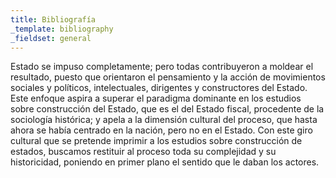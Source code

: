 ```yaml
---
title: Bibliografía
_template: bibliography
_fieldset: general
---
```

<p>Estado se impuso completamente; pero  todas contribuyeron a moldear el resultado, puesto que orientaron el  pensamiento y la acción de movimientos sociales y políticos,  intelectuales, dirigentes y constructores del Estado. Este enfoque  aspira a superar el paradigma dominante en los estudios sobre  construcción del Estado, que es el del Estado fiscal, procedente de la  sociología histórica; y apela a la dimensión cultural del proceso, que  hasta ahora se había centrado en la nación, pero no en el Estado. Con  este giro cultural que se pretende imprimir a los estudios sobre  construcción de estados, buscamos restituir al proceso toda su  complejidad y su historicidad, poniendo en primer plano el sentido que  le daban los actores.</p>